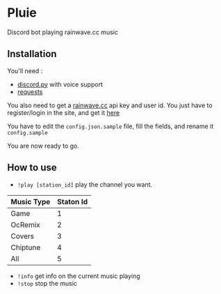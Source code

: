 # Pluie
Discord bot playing rainwave.cc music

## Installation

You'll need : 

* [discord.py](https://discordpy.readthedocs.io/en/stable/intro.html#installing) with voice support
* [requests](https://pypi.org/project/requests/)

You also need to get a [rainwave.cc](https://rainwave.cc/) api key and user id. You just have to register/login in the site, and get it [here](https://rainwave.cc/keys/)

You have to edit the `config.json.sample` file, fill the fields, and rename it `config.sample`

You are now ready to go.

## How to use

* `!play [station_id]` play the channel you want. 

| Music Type | Staton Id |
|------------|-----------|
| Game       |     1     |
| OcRemix    |     2     |
| Covers     |     3     |
| Chiptune   |     4     |
| All        |     5     |

* `!info` get info on the current music playing
* `!stop` stop the music
